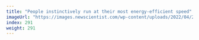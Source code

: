 ```yaml
---
title: "People instinctively run at their most energy-efficient speed"
imageUrl: "https://images.newscientist.com/wp-content/uploads/2022/04/28134144/SEI_101078302.jpg?width=600"
index: 291
weight: 291
---
```

